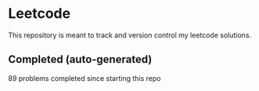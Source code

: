 # Leetcode

This repository is meant to track and version control my leetcode solutions.

## Completed (auto-generated)

89 problems completed since starting this repo
